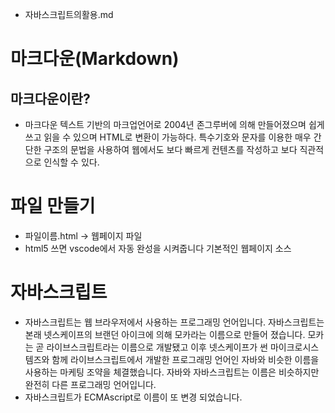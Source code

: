 - 자바스크립트의활용.md
# 마크다운(Markdown)
## 마크다운이란?
- 마크다운 텍스트 기반의 마크업언어로 2004년 존그루버에 의해 만들어졌으며
쉽게 쓰고 읽을 수 있으며 HTML로 변환이 가능하다. 특수기호와 문자를 이용한 매우 간단한 구조의 문법을 사용하여 웹에서도 보다 빠르게 컨텐츠를 작성하고 보다 직관적으로 인식할 수 있다.
# 파일 만들기
 - 파일이름.html -> 웹페이지 파일
 - html5 쓰면 vscode에서 자동 완성을 시켜줍니다 기본적인 웹페이지 소스

# 자바스크립트
 - 자바스크립트는 웹 브라우저에서 사용하는 프로그래밍 언어입니다. 자바스크립트는 본래 넷스케이프의 브랜던 아이크에 의해 모카라는 이름으로 만들어 졌습니다. 모카는 곧 라이브스크립트라는 이름으로 개발됐고 이후 넷스케이프가 썬 마이크로시스템즈와 함께 라이브스크립트에서 개발한 프로그래밍 언어인 자바와 비슷한 이름을 사용하는 마케팅 조약을 체결했습니다. 자바와 자바스크립트는 이름은 비슷하지만 완전히 다른 프로그래밍 언어입니다.
 - 자바스크립트가 ECMAscript로 이름이 또 변경 되었습니다.

